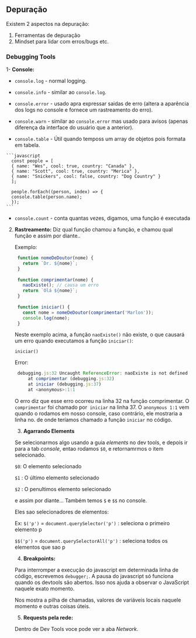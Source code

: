 ## Depuração

Existem 2 aspectos na depuração:

1.  Ferramentas de depuração
2.  Mindset para lidar com erros/bugs etc.

### Debugging Tools

  1- **Console:**

  -   `console.log` - normal logging.
      
  -   `console.info` - similar ao `console.log`.
      
  -   `console.error` - usado apra expressar saidas de erro (altera a aparência dos logs no console e fornece um rastreamento do erro).
      
  -   `console.warn` - similar ao `console.error` mas usado para avisos (apenas diferença da interface do usuário que a anterior).
      
  -   `console.table` - Útil quando temposs um array de objetos pois formata em tabela.

    ```javascript    
      const people = [
      { name: "Wes", cool: true, country: "Canada" },
      { name: "Scott", cool: true, country: "Merica" },
      { name: "Snickers", cool: false, country: "Dog Country" }
      ];

      people.forEach((person, index) => {
      console.table(person.name);
      });         
    ```
          
  -   `console.count` - conta quantas vezes, digamos, uma função é executada
      

    
2.  **Rastreamento:** Diz qual função chamou a função, e chamou qual função e assim por diante..
    
    Exemplo:
    
    ```javascript
     function nomeDeDoutor(nome) {
       return `Dr. ${nome}`;
     }
     
     function comprimentar(nome) {
       naoExiste(); // causa um erro
       return `Olá ${nome}`;
     }
     
     function iniciar() {
       const nome = nomeDeDoutor(comprimentar('Marlon'));
       console.log(nome);
     }
    
    ```
    
    Neste exemplo acima, a função `naoExiste()` não existe, o que causará um erro quando executamos a função `iniciar()`:
    
    `iniciar()`
    
    Error:
    
    ```javascript
     debugging.js:32 Uncaught ReferenceError: naoExiste is not defined
         at comprimentar (debugging.js:32)
         at iniciar (debugging.js:37)
         at <anonymous>:1:1
    
    ```
    
    O erro diz que esse erro ocorreu na linha 32 na função comprimentar. O `comprimentar` foi chamado por` iniciar` na linha 37. O `anonymous 1:1` vem quando o rodamos em nosso console, caso contrário, ele mostraria a linha no. de onde teríamos chamado a função `iniciar` no código.
    
    3.  **Agarrando Elements**
    
    Se selecionarmos algo usando a guia _elements_ no dev tools, e depois ir para a tab _console_, entao rodamos  `$0`, e retornamrmos o item selecionado.
    
    `$0`: O elemento selecionado
    
    `$1` : O último elemento selecionado
    
    `$2` : O penultimos elemento selecionado
    
    e assim por diante...
    Também temos `$` e `$$` no console.
    
    Eles sao selecionadores de elementos:

    Ex: `$('p')` = `document.querySelector('p')` : seleciona o primeiro elemento p
    
    `$$('p')` = `document.querySelectorAll('p')` : seleciona todos os elementos que sao p
        
    
    4.  **Breakpoints:**
    
    Para interromper a execução do javascript em determinada linha de código, escrevemos `debugger;`. A pausa do javascript só funciona quando os devtools são abertos. Isso nos ajuda a observar o JavaScript naquele exato momento.
    
    Nos mostra a pilha de chamadas, valores de variáveis ​​locais naquele momento e outras coisas úteis.
    
    
    5.  **Requests pela rede:**
    
    Dentro de Dev Tools voce pode ver a aba _Network_.
    
    